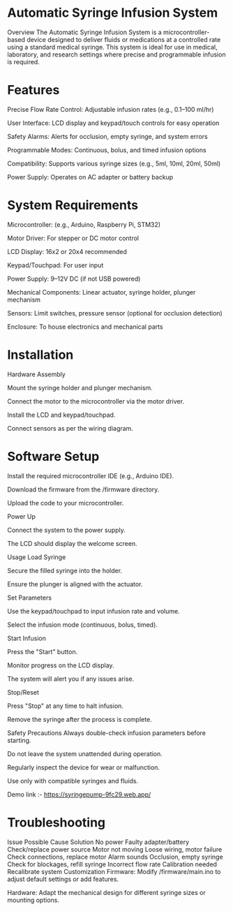 # Automatic Syringe Infusion System
Overview
The Automatic Syringe Infusion System is a microcontroller-based device designed to deliver fluids or medications at a controlled rate using a standard medical syringe. This system is ideal for use in medical, laboratory, and research settings where precise and programmable infusion is required.

# Features
Precise Flow Rate Control: Adjustable infusion rates (e.g., 0.1–100 ml/hr)

User Interface: LCD display and keypad/touch controls for easy operation

Safety Alarms: Alerts for occlusion, empty syringe, and system errors

Programmable Modes: Continuous, bolus, and timed infusion options

Compatibility: Supports various syringe sizes (e.g., 5ml, 10ml, 20ml, 50ml)

Power Supply: Operates on AC adapter or battery backup

# System Requirements
Microcontroller: (e.g., Arduino, Raspberry Pi, STM32)

Motor Driver: For stepper or DC motor control

LCD Display: 16x2 or 20x4 recommended

Keypad/Touchpad: For user input

Power Supply: 9–12V DC (if not USB powered)

Mechanical Components: Linear actuator, syringe holder, plunger mechanism

Sensors: Limit switches, pressure sensor (optional for occlusion detection)

Enclosure: To house electronics and mechanical parts

# Installation
Hardware Assembly

Mount the syringe holder and plunger mechanism.

Connect the motor to the microcontroller via the motor driver.

Install the LCD and keypad/touchpad.

Connect sensors as per the wiring diagram.

# Software Setup

Install the required microcontroller IDE (e.g., Arduino IDE).

Download the firmware from the /firmware directory.

Upload the code to your microcontroller.

Power Up

Connect the system to the power supply.

The LCD should display the welcome screen.

Usage
Load Syringe

Secure the filled syringe into the holder.

Ensure the plunger is aligned with the actuator.

Set Parameters

Use the keypad/touchpad to input infusion rate and volume.

Select the infusion mode (continuous, bolus, timed).

Start Infusion

Press the "Start" button.

Monitor progress on the LCD display.

The system will alert you if any issues arise.

Stop/Reset

Press "Stop" at any time to halt infusion.

Remove the syringe after the process is complete.

Safety Precautions
Always double-check infusion parameters before starting.

Do not leave the system unattended during operation.

Regularly inspect the device for wear or malfunction.

Use only with compatible syringes and fluids.

Demo link :-  https://syringepump-9fc29.web.app/

# Troubleshooting
Issue	Possible Cause	Solution
No power	Faulty adapter/battery	Check/replace power source
Motor not moving	Loose wiring, motor failure	Check connections, replace motor
Alarm sounds	Occlusion, empty syringe	Check for blockages, refill syringe
Incorrect flow rate	Calibration needed	Recalibrate system
Customization
Firmware: Modify /firmware/main.ino to adjust default settings or add features.

Hardware: Adapt the mechanical design for different syringe sizes or mounting options.
